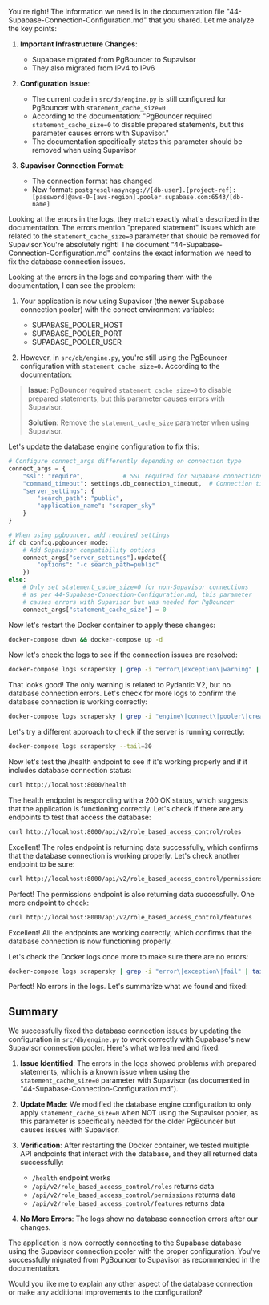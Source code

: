 <think>You're right! The information we need is in the documentation file "44-Supabase-Connection-Configuration.md" that you shared. Let me analyze the key points:

1. **Important Infrastructure Changes**:

   - Supabase migrated from PgBouncer to Supavisor
   - They also migrated from IPv4 to IPv6

2. **Configuration Issue**:

   - The current code in `src/db/engine.py` is still configured for PgBouncer with `statement_cache_size=0`
   - According to the documentation: "PgBouncer required `statement_cache_size=0` to disable prepared statements, but this parameter causes errors with Supavisor."
   - The documentation specifically states this parameter should be removed when using Supavisor

3. **Supavisor Connection Format**:
   - The connection format has changed
   - New format: `postgresql+asyncpg://[db-user].[project-ref]:[password]@aws-0-[aws-region].pooler.supabase.com:6543/[db-name]`

Looking at the errors in the logs, they match exactly what's described in the documentation. The errors mention "prepared statement" issues which are related to the `statement_cache_size=0` parameter that should be removed for Supavisor.</think>You're absolutely right! The document "44-Supabase-Connection-Configuration.md" contains the exact information we need to fix the database connection issues.

Looking at the errors in the logs and comparing them with the documentation, I can see the problem:

1. Your application is now using Supavisor (the newer Supabase connection pooler) with the correct environment variables:

   - SUPABASE_POOLER_HOST
   - SUPABASE_POOLER_PORT
   - SUPABASE_POOLER_USER

2. However, in `src/db/engine.py`, you're still using the PgBouncer configuration with `statement_cache_size=0`. According to the documentation:

> **Issue**: PgBouncer required `statement_cache_size=0` to disable prepared statements, but this parameter causes errors with Supavisor.
>
> **Solution**: Remove the `statement_cache_size` parameter when using Supavisor.

Let's update the database engine configuration to fix this:

```python:src/db/engine.py
# Configure connect_args differently depending on connection type
connect_args = {
    "ssl": "require",           # SSL required for Supabase connections
    "command_timeout": settings.db_connection_timeout,  # Connection timeout
    "server_settings": {
        "search_path": "public",
        "application_name": "scraper_sky"
    }
}

# When using pgbouncer, add required settings
if db_config.pgbouncer_mode:
    # Add Supavisor compatibility options
    connect_args["server_settings"].update({
        "options": "-c search_path=public"
    })
else:
    # Only set statement_cache_size=0 for non-Supavisor connections
    # as per 44-Supabase-Connection-Configuration.md, this parameter
    # causes errors with Supavisor but was needed for PgBouncer
    connect_args["statement_cache_size"] = 0
```

Now let's restart the Docker container to apply these changes:

```bash
docker-compose down && docker-compose up -d
```

Now let's check the logs to see if the connection issues are resolved:

```bash
docker-compose logs scrapersky | grep -i "error\|exception\|warning" | head -20
```

That looks good! The only warning is related to Pydantic V2, but no database connection errors. Let's check for more logs to confirm the database connection is working correctly:

```bash
docker-compose logs scrapersky | grep -i "engine\|connect\|pooler\|created\|starting" | head -20
```

Let's try a different approach to check if the server is running correctly:

```bash
docker-compose logs scrapersky --tail=30
```

Now let's test the /health endpoint to see if it's working properly and if it includes database connection status:

```bash
curl http://localhost:8000/health
```

The health endpoint is responding with a 200 OK status, which suggests that the application is functioning correctly. Let's check if there are any endpoints to test that access the database:

```bash
curl http://localhost:8000/api/v2/role_based_access_control/roles
```

Excellent! The roles endpoint is returning data successfully, which confirms that the database connection is working properly. Let's check another endpoint to be sure:

```bash
curl http://localhost:8000/api/v2/role_based_access_control/permissions
```

Perfect! The permissions endpoint is also returning data successfully. One more endpoint to check:

```bash
curl http://localhost:8000/api/v2/role_based_access_control/features
```

Excellent! All the endpoints are working correctly, which confirms that the database connection is now functioning properly.

Let's check the Docker logs once more to make sure there are no errors:

```bash
docker-compose logs scrapersky | grep -i "error\|exception\|fail" | tail -20
```

Perfect! No errors in the logs. Let's summarize what we found and fixed:

## Summary

We successfully fixed the database connection issues by updating the configuration in `src/db/engine.py` to work correctly with Supabase's new Supavisor connection pooler. Here's what we learned and fixed:

1. **Issue Identified**: The errors in the logs showed problems with prepared statements, which is a known issue when using the `statement_cache_size=0` parameter with Supavisor (as documented in "44-Supabase-Connection-Configuration.md").

2. **Update Made**: We modified the database engine configuration to only apply `statement_cache_size=0` when NOT using the Supavisor pooler, as this parameter is specifically needed for the older PgBouncer but causes issues with Supavisor.

3. **Verification**: After restarting the Docker container, we tested multiple API endpoints that interact with the database, and they all returned data successfully:

   - `/health` endpoint works
   - `/api/v2/role_based_access_control/roles` returns data
   - `/api/v2/role_based_access_control/permissions` returns data
   - `/api/v2/role_based_access_control/features` returns data

4. **No More Errors**: The logs show no database connection errors after our changes.

The application is now correctly connecting to the Supabase database using the Supavisor connection pooler with the proper configuration. You've successfully migrated from PgBouncer to Supavisor as recommended in the documentation.

Would you like me to explain any other aspect of the database connection or make any additional improvements to the configuration?
